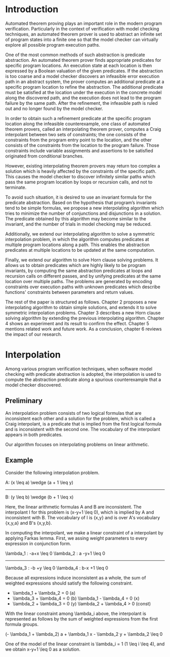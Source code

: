 Introduction
===

Automated theorem proving plays an important role in the modern program verification. Particularly in the context of verification with model checking techniques, an automated theorem prover is used to abstract an infinite set of program states into a finite one so that the model checker can virtually explore all possible program execution paths.

One of the most common methods of such abstraction is predicate abstraction. An automated theorem prover finds appropriate predicates for specific program locations. An execution state at each location is then expressed by a Boolean valuation of the given predicates. If the abstraction is too coarse and a model checker discovers an infeasible error execution path in an abstract system, the prover computes an additional predicate at a specific program location to refine the abstraction. The additional predicate must be satisfied at the location under the execution in the concrete model along the discovered path, and the execution does not lead to the program failure by the same path. After the refinement, the infeasible path is ruled out and no longer found by the model checker.

In order to obtain such a refinement predicate at the specific program location along the infeasible counterexample, one class of automated theorem provers, called an interpolating theorem prover, computes a Craig interpolant between two sets of constraints; the one consists of the constraints from the program entry point to the location, and the other consists of the constraints from the location to the program failure. Those constraints include variable assignments and assertions to be satisfied originated from conditional branches.

However, existing interpolating theorem provers may return too complex a solution which is heavily affected by the constraints of the specific path. This causes the model checker to discover infinitely similar paths which pass the same program location by loops or recursion calls, and not to terminate.

To avoid such situation, it is desired to use an invariant formula for the predicate abstraction. Based on the hypothesis that program’s invariants tend to be simple formulas, we propose a new interpolating algorithm which tries to minimize the number of conjunctions and disjunctions in a solution. The predicate obtained by this algorithm may become similar to the invariant, and the number of trials in model checking may be reduced.

Additionally, we extend our interpolating algorithm to solve a symmetric interpolation problem, in which the algorithm computes predicates at multiple program locations along a path. This enables the abstraction predicates at multiple locations to be updated at the same computation.

Finally, we extend our algorithm to solve Horn clause solving problems. It allows us to obtain predicates which are highly likely to be program invariants, by computing the same abstraction predicates at loops and recursion calls on different passes, and by unifying predicates at the same location over multiple paths. The problems are generated by encoding constraints over execution paths with unknown predicates which describe functions' constraints between parameters and return values.

The rest of the paper is structured as follows. Chapter 2 proposes a new interpolating algorithm to obtain simple solutions, and extends it to solve symmetric interpolation problems. Chapter 3 describes a new Horn clause solving algorithm by extending the previous interpolating algorithm. Chapter 4 shows an experiment and its result to confirm the effect. Chapter 5 mentions related work and future work. As a conclusion, chapter 6 reviews the impact of our research.


Interpolation
===

Among various program verification techniques, when software model checking with predicate abstraction is adopted, the interpolation is used to compute the abstraction predicate along a spurious counterexample that a model checker discovered.

Preliminary
---

An interpolation problem consists of two logical formulas that are inconsistent each other and a solution for the problem, which is called a Craig interpolant, is a predicate that is implied from the first logical formula and is inconsistent with the second one. The vocabulary of the interpolant appears in both predicates.

Our algorithm focuses on interpolating problems on linear arithmetic.

Example
---

Consider the following interpolation problem.

A: (x \leq a) \wedge (a + 1 \leq y)
- - - - - -
B: (y \leq b) \wedge (b + 1 \leq x)

Here, the linear arithmetic formulas A and B are inconsistent. The interpolant I for this problem is (x-y+1 \leq 0), which is implied by A and inconsistent with B. The vocabulary of I is {x,y} and is over A's vocabulary {x,y,a} and B's {x,y,b}.

In computing the interpolant, we make a linear constraint of a interpolant by applying Farkas lemma. First, we assing weight parameters to every expression in conjunction form.

\lambda_1 : -a+x     \leq 0
\lambda_2 :  a  -y+1 \leq 0
- - - - - -
\lambda_3 : -b  +y   \leq 0
\lambda_4 :  b-x  +1 \leq 0

Because all expressions induce inconsistent as a whole, the sum of weighted expressions should satisfy the following constraint.

- \lambda_1 + \lambda_2 = 0 (a)
- \lambda_3 + \lambda_4 = 0 (b)
  \lambda_1 - \lambda_4 = 0 (x)
- \lambda_2 + \lambda_3 = 0 (y)
  \lambda_2 + \lambda_4 > 0 (const)

With the linear constraint among \lambda_i above, the interpolant is represented as follows by the sum of weighted expressions from the first formula groups.

(- \lambda_1 + \lambda_2) a + \lambda_1 x - \lambda_2 y + \lambda_2 \leq 0

One of the model of the linear constraint is \lambda_i = 1 (1 \leq i \leq 4), and we obtain x-y+1 \leq 0 as a solution.
